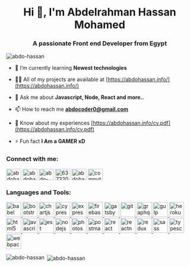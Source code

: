 <h1 align="center">Hi 👋, I'm Abdelrahman Hassan Mohamed</h1>
<h3 align="center">A passionate Front end Developer from Egypt</h3>

<p align="left"> <img src="https://komarev.com/ghpvc/?username=abdo-hassan&label=Profile%20views&color=0e75b6&style=flat" alt="abdo-hassan" /> </p>

- 🌱 I’m currently learning **Newest technologies**

- 👨‍💻 All of my projects are available at [https://abdohassan.info/](https://abdohassan.info/)

- 💬 Ask me about **Javascript, Node, React and more..**

- 📫 How to reach me **abdocoder0@gmail.com**

- 📄 Know about my experiences [https://abdohassan.info/cv.pdf](https://abdohassan.info/cv.pdf)

- ⚡ Fun fact **I Am a GAMER xD**

<h3 align="left">Connect with me:</h3>
<p align="left">
<a href="https://codepen.io/abdohassan" target="blank"><img align="center" src="https://cdn.jsdelivr.net/npm/simple-icons@3.0.1/icons/codepen.svg" alt="abdohassan" height="30" width="40" /></a>
<a href="https://dev.to/abdohassan" target="blank"><img align="center" src="https://cdn.jsdelivr.net/npm/simple-icons@3.0.1/icons/dev-dot-to.svg" alt="abdohassan" height="30" width="40" /></a>
<a href="https://linkedin.com/in/abdo-hassan0" target="blank"><img align="center" src="https://cdn.jsdelivr.net/npm/simple-icons@3.0.1/icons/linkedin.svg" alt="abdo-hassan0" height="30" width="40" /></a>
<a href="https://stackoverflow.com/users/6373201" target="blank"><img align="center" src="https://cdn.jsdelivr.net/npm/simple-icons@3.0.1/icons/stackoverflow.svg" alt="6373201" height="30" width="40" /></a>
<a href="https://fb.com/abdohassan2810" target="blank"><img align="center" src="https://cdn.jsdelivr.net/npm/simple-icons@3.0.1/icons/facebook.svg" alt="abdohassan2810" height="30" width="40" /></a>
<a href="https://www.youtube.com/c/computersolutionspc" target="blank"><img align="center" src="https://cdn.jsdelivr.net/npm/simple-icons@3.0.1/icons/youtube.svg" alt="computersolutionspc" height="30" width="40" /></a>
</p>

<h3 align="left">Languages and Tools:</h3>
<p align="left"> <a href="https://babeljs.io/" target="_blank"> <img src="https://www.vectorlogo.zone/logos/babeljs/babeljs-icon.svg" alt="babel" width="40" height="40"/> </a> <a href="https://getbootstrap.com" target="_blank"> <img src="https://devicons.github.io/devicon/devicon.git/icons/bootstrap/bootstrap-plain.svg" alt="bootstrap" width="40" height="40"/> </a> <a href="https://www.chartjs.org" target="_blank"> <img src="https://www.chartjs.org/media/logo-title.svg" alt="chartjs" width="40" height="40"/> </a> <a href="https://www.cypress.io" target="_blank"> <img src="https://raw.githubusercontent.com/simple-icons/simple-icons/6e46ec1fc23b60c8fd0d2f2ff46db82e16dbd75f/icons/cypress.svg" alt="cypress" width="40" height="40"/> </a> <a href="https://expressjs.com" target="_blank"> <img src="https://devicons.github.io/devicon/devicon.git/icons/express/express-original-wordmark.svg" alt="express" width="40" height="40"/> </a> <a href="https://firebase.google.com/" target="_blank"> <img src="https://www.vectorlogo.zone/logos/firebase/firebase-icon.svg" alt="firebase" width="40" height="40"/> </a> <a href="https://www.gatsbyjs.com/" target="_blank"> <img src="https://www.vectorlogo.zone/logos/gatsbyjs/gatsbyjs-icon.svg" alt="gatsby" width="40" height="40"/> </a> <a href="https://git-scm.com/" target="_blank"> <img src="https://www.vectorlogo.zone/logos/git-scm/git-scm-icon.svg" alt="git" width="40" height="40"/> </a> <a href="https://graphql.org" target="_blank"> <img src="https://www.vectorlogo.zone/logos/graphql/graphql-icon.svg" alt="graphql" width="40" height="40"/> </a> <a href="https://gulpjs.com" target="_blank"> <img src="https://devicons.github.io/devicon/devicon.git/icons/gulp/gulp-plain.svg" alt="gulp" width="40" height="40"/> </a> <a href="https://heroku.com" target="_blank"> <img src="https://www.vectorlogo.zone/logos/heroku/heroku-icon.svg" alt="heroku" width="40" height="40"/> </a> <a href="https://www.w3.org/html/" target="_blank"> <img src="https://devicons.github.io/devicon/devicon.git/icons/html5/html5-original-wordmark.svg" alt="html5" width="40" height="40"/> </a> <a href="https://developer.mozilla.org/en-US/docs/Web/JavaScript" target="_blank"> <img src="https://devicons.github.io/devicon/devicon.git/icons/javascript/javascript-original.svg" alt="javascript" width="40" height="40"/> </a> <a href="https://jestjs.io" target="_blank"> <img src="https://www.vectorlogo.zone/logos/jestjsio/jestjsio-icon.svg" alt="jest" width="40" height="40"/> </a> <a href="https://nodejs.org" target="_blank"> <img src="https://devicons.github.io/devicon/devicon.git/icons/nodejs/nodejs-original-wordmark.svg" alt="nodejs" width="40" height="40"/> </a> <a href="https://www.photoshop.com/en" target="_blank"> <img src="https://devicons.github.io/devicon/devicon.git/icons/photoshop/photoshop-plain.svg" alt="photoshop" width="40" height="40"/> </a> <a href="https://postman.com" target="_blank"> <img src="https://www.vectorlogo.zone/logos/getpostman/getpostman-icon.svg" alt="postman" width="40" height="40"/> </a> <a href="https://reactjs.org/" target="_blank"> <img src="https://devicons.github.io/devicon/devicon.git/icons/react/react-original-wordmark.svg" alt="react" width="40" height="40"/> </a> <a href="https://reactnative.dev/" target="_blank"> <img src="https://reactnative.dev/img/header_logo.svg" alt="reactnative" width="40" height="40"/> </a> <a href="https://redux.js.org" target="_blank"> <img src="https://devicons.github.io/devicon/devicon.git/icons/redux/redux-original.svg" alt="redux" width="40" height="40"/> </a> <a href="https://sass-lang.com" target="_blank"> <img src="https://devicons.github.io/devicon/devicon.git/icons/sass/sass-original.svg" alt="sass" width="40" height="40"/> </a> <a href="https://www.typescriptlang.org/" target="_blank"> <img src="https://devicons.github.io/devicon/devicon.git/icons/typescript/typescript-original.svg" alt="typescript" width="40" height="40"/> </a> <a href="https://webpack.js.org" target="_blank"> <img src="https://devicons.github.io/devicon/devicon.git/icons/webpack/webpack-original.svg" alt="webpack" width="40" height="40"/> </a> </p>

<p><img align="left" src="https://github-readme-stats.vercel.app/api/top-langs?username=abdo-hassan&show_icons=true&locale=en&layout=compact" alt="abdo-hassan" /></p>

<p>&nbsp;<img align="center" src="https://github-readme-stats.vercel.app/api?username=abdo-hassan&show_icons=true&locale=en" alt="abdo-hassan" /></p>

